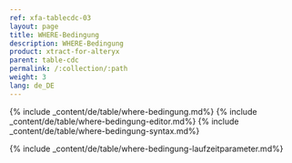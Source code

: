 ```yaml
---
ref: xfa-tablecdc-03
layout: page
title: WHERE-Bedingung
description: WHERE-Bedingung
product: xtract-for-alteryx
parent: table-cdc
permalink: /:collection/:path
weight: 3
lang: de_DE
---
```


{% include _content/de/table/where-bedingung.md%}
{% include _content/de/table/where-bedingung-editor.md%}
{% include _content/de/table/where-bedingung-syntax.md%}

{% include _content/de/table/where-bedingung-laufzeitparameter.md%}